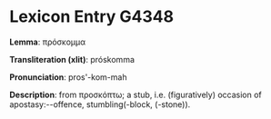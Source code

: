 # Lexicon Entry G4348

**Lemma**: πρόσκομμα

**Transliteration (xlit)**: próskomma

**Pronunciation**: pros'-kom-mah

**Description**:
from προσκόπτω; a stub, i.e. (figuratively) occasion of apostasy:--offence, stumbling(-block, (-stone)).
